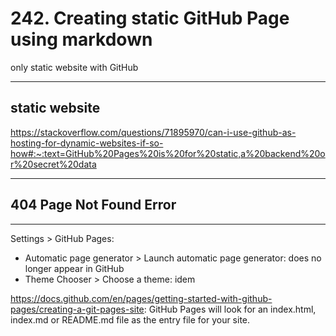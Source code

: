 # 242. Creating static GitHub Page using markdown

only static website with GitHub

---

## static website

<https://stackoverflow.com/questions/71895970/can-i-use-github-as-hosting-for-dynamic-websites-if-so-how#:~:text=GitHub%20Pages%20is%20for%20static,a%20backend%20or%20secret%20data>

---

## 404 Page Not Found Error

---

Settings > GitHub Pages:  

- Automatic page generator > Launch automatic page generator: does no longer appear in GitHub
- Theme Chooser > Choose a theme: idem

<https://docs.github.com/en/pages/getting-started-with-github-pages/creating-a-git-pages-site>: GitHub Pages will look for an index.html, index.md or README.md file as the entry file for your site.
